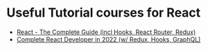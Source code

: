 # Useful Tutorial courses for React

- [React - The Complete Guide (incl Hooks, React Router, Redux)](https://www.udemy.com/course/react-the-complete-guide-incl-redux)
- [Complete React Developer in 2022 (w/ Redux, Hooks, GraphQL)](https://www.udemy.com/course/complete-react-developer-zero-to-mastery)